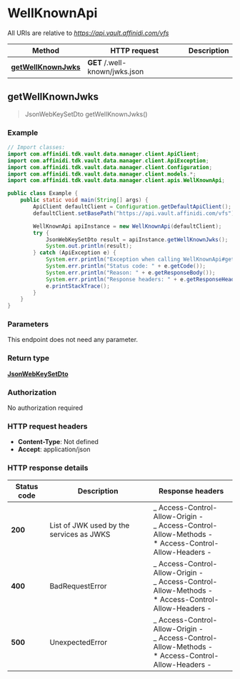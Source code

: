 # WellKnownApi

All URIs are relative to *https://api.vault.affinidi.com/vfs*

| Method                                                   | HTTP request                   | Description |
| -------------------------------------------------------- | ------------------------------ | ----------- |
| [**getWellKnownJwks**](WellKnownApi.md#getWellKnownJwks) | **GET** /.well-known/jwks.json |             |

## getWellKnownJwks

> JsonWebKeySetDto getWellKnownJwks()

### Example

```java
// Import classes:
import com.affinidi.tdk.vault.data.manager.client.ApiClient;
import com.affinidi.tdk.vault.data.manager.client.ApiException;
import com.affinidi.tdk.vault.data.manager.client.Configuration;
import com.affinidi.tdk.vault.data.manager.client.models.*;
import com.affinidi.tdk.vault.data.manager.client.apis.WellKnownApi;

public class Example {
    public static void main(String[] args) {
        ApiClient defaultClient = Configuration.getDefaultApiClient();
        defaultClient.setBasePath("https://api.vault.affinidi.com/vfs");

        WellKnownApi apiInstance = new WellKnownApi(defaultClient);
        try {
            JsonWebKeySetDto result = apiInstance.getWellKnownJwks();
            System.out.println(result);
        } catch (ApiException e) {
            System.err.println("Exception when calling WellKnownApi#getWellKnownJwks");
            System.err.println("Status code: " + e.getCode());
            System.err.println("Reason: " + e.getResponseBody());
            System.err.println("Response headers: " + e.getResponseHeaders());
            e.printStackTrace();
        }
    }
}
```

### Parameters

This endpoint does not need any parameter.

### Return type

[**JsonWebKeySetDto**](JsonWebKeySetDto.md)

### Authorization

No authorization required

### HTTP request headers

- **Content-Type**: Not defined
- **Accept**: application/json

### HTTP response details

| Status code | Description                              | Response headers                                                                                                  |
| ----------- | ---------------------------------------- | ----------------------------------------------------------------------------------------------------------------- |
| **200**     | List of JWK used by the services as JWKS | _ Access-Control-Allow-Origin - <br> _ Access-Control-Allow-Methods - <br> \* Access-Control-Allow-Headers - <br> |
| **400**     | BadRequestError                          | _ Access-Control-Allow-Origin - <br> _ Access-Control-Allow-Methods - <br> \* Access-Control-Allow-Headers - <br> |
| **500**     | UnexpectedError                          | _ Access-Control-Allow-Origin - <br> _ Access-Control-Allow-Methods - <br> \* Access-Control-Allow-Headers - <br> |

